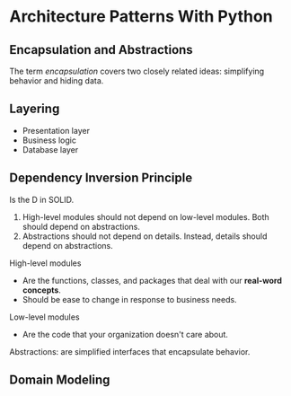 # Architecture Patterns With Python

## Encapsulation and Abstractions

The term *encapsulation* covers two closely related ideas: simplifying behavior and hiding data.

## Layering

- Presentation layer
- Business logic
- Database layer

## Dependency Inversion Principle

Is the D in SOLID.

1. High-level modules should not depend on low-level modules. Both should depend on abstractions.
2. Abstractions should not depend on details. Instead, details should depend on abstractions. 

High-level modules
- Are the functions, classes, and packages that deal with our **real-word concepts**.
- Should be ease to change in response to business needs.

Low-level modules
- Are the code that your organization doesn't care about.

Abstractions: are simplified interfaces that encapsulate behavior. 


## Domain Modeling

